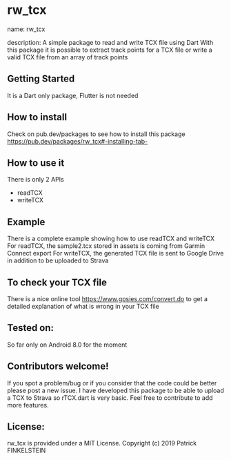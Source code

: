 # rw_tcx


name: rw_tcx

description: A simple package to read and write TCX file using Dart
With this package it is possible to extract track points for a TCX file or write a valid TCX file from an array of track points 


## Getting Started


It is a Dart only package, Flutter is not needed

 



## How to install
Check on pub.dev/packages to see how to install this package
https://pub.dev/packages/rw_tcx#-installing-tab-


## How to use it

There is only 2 APIs
- readTCX
- writeTCX

## Example

There is a complete example showing how to use readTCX and writeTCX
For readTCX, the sample2.tcx stored in assets is coming from Garmin Connect export
For writeTCX, the generated TCX file is sent to Google Drive in addition to be uploaded to Strava

## To check your TCX file

There is a nice online tool https://www.gpsies.com/convert.do to get a detailed explanation of what is wrong in your TCX file 



## Tested on:

So far only on Android 8.0 for the moment

## Contributors welcome!

If you spot a problem/bug or if you consider that the code could be better please post a new issue.
I have developed this package to be able to upload a TCX to Strava so rTCX.dart is very basic. 
Feel free to contribute to add more features.





## License:
rw_tcx is provided under a MIT License. Copyright (c) 2019 Patrick FINKELSTEIN


